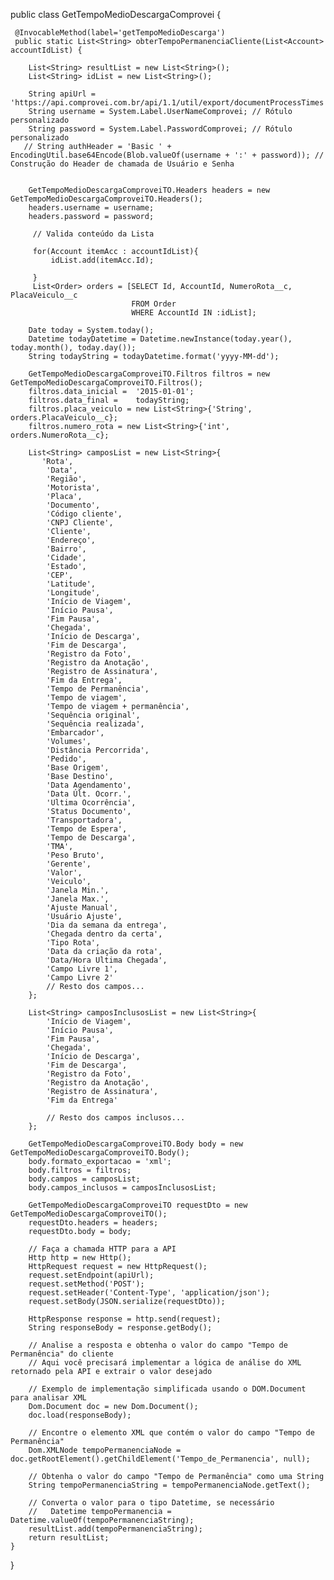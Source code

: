 public class GetTempoMedioDescargaComprovei {
    
   	 @InvocableMethod(label='getTempoMedioDescarga')
	 public static List<String> obterTempoPermanenciaCliente(List<Account> accountIdList) {
        
        List<String> resultList = new List<String>();
        List<String> idList = new List<String>();
 
        String apiUrl = 'https://api.comprovei.com.br/api/1.1/util/export/documentProcessTimes';
        String username = System.Label.UserNameComprovei; // Rótulo personalizado
        String password = System.Label.PasswordComprovei; // Rótulo personalizado
       // String authHeader = 'Basic ' + EncodingUtil.base64Encode(Blob.valueOf(username + ':' + password)); // Construção do Header de chamada de Usuário e Senha
        
         
        GetTempoMedioDescargaComproveiTO.Headers headers = new GetTempoMedioDescargaComproveiTO.Headers();
        headers.username = username;
        headers.password = password;
        
         // Valida conteúdo da Lista 
         
         for(Account itemAcc : accountIdList){
             idList.add(itemAcc.Id);
             
         }
         List<Order> orders = [SELECT Id, AccountId, NumeroRota__c, PlacaVeiculo__c 
                        	   FROM Order 
                               WHERE AccountId IN :idList]; 
        
        Date today = System.today();
		Datetime todayDatetime = Datetime.newInstance(today.year(), today.month(), today.day());
		String todayString = todayDatetime.format('yyyy-MM-dd');
         
        GetTempoMedioDescargaComproveiTO.Filtros filtros = new GetTempoMedioDescargaComproveiTO.Filtros();
        filtros.data_inicial =  '2015-01-01';
        filtros.data_final =    todayString;
        filtros.placa_veiculo = new List<String>{'String', orders.PlacaVeiculo__c};
        filtros.numero_rota = new List<String>{'int', orders.NumeroRota__c};
        
        List<String> camposList = new List<String>{
           'Rota',
            'Data',
            'Região',
            'Motorista',
            'Placa',
            'Documento',
            'Código cliente',
            'CNPJ Cliente',
            'Cliente',
            'Endereço',
            'Bairro',
            'Cidade',
            'Estado',
            'CEP',
            'Latitude',
            'Longitude',
            'Início de Viagem',
            'Início Pausa',
            'Fim Pausa',
            'Chegada',
            'Início de Descarga',
            'Fim de Descarga',
            'Registro da Foto',
            'Registro da Anotação',
            'Registro de Assinatura',
            'Fim da Entrega',
            'Tempo de Permanência',
            'Tempo de viagem',
            'Tempo de viagem + permanência',
            'Sequência original',
            'Sequência realizada',
            'Embarcador',
            'Volumes',
            'Distância Percorrida',
            'Pedido',
            'Base Origem',
            'Base Destino',
            'Data Agendamento',
            'Data Últ. Ocorr.',
            'Ultima Ocorrência',
            'Status Documento',
            'Transportadora',
            'Tempo de Espera',
            'Tempo de Descarga',
            'TMA',
            'Peso Bruto',
            'Gerente',
            'Valor',
            'Veiculo',
            'Janela Min.',
            'Janela Max.',
            'Ajuste Manual',
            'Usuário Ajuste',
            'Dia da semana da entrega',
            'Chegada dentro da certa',
            'Tipo Rota',
            'Data da criação da rota',
            'Data/Hora Ultima Chegada',
            'Campo Livre 1',
            'Campo Livre 2'
            // Resto dos campos...
        };
        
        List<String> camposInclusosList = new List<String>{
            'Início de Viagem',
            'Início Pausa',
            'Fim Pausa',
            'Chegada',
            'Início de Descarga',
            'Fim de Descarga',
            'Registro da Foto',
            'Registro da Anotação',
            'Registro de Assinatura',
            'Fim da Entrega'
             
            // Resto dos campos inclusos...
        };
        
        GetTempoMedioDescargaComproveiTO.Body body = new GetTempoMedioDescargaComproveiTO.Body();
        body.formato_exportacao = 'xml';
        body.filtros = filtros;
        body.campos = camposList;
        body.campos_inclusos = camposInclusosList;
        
        GetTempoMedioDescargaComproveiTO requestDto = new GetTempoMedioDescargaComproveiTO();
        requestDto.headers = headers;
        requestDto.body = body;
        
        // Faça a chamada HTTP para a API
        Http http = new Http();
        HttpRequest request = new HttpRequest();
        request.setEndpoint(apiUrl);
        request.setMethod('POST');
        request.setHeader('Content-Type', 'application/json');
        request.setBody(JSON.serialize(requestDto));

        HttpResponse response = http.send(request);
        String responseBody = response.getBody();

        // Analise a resposta e obtenha o valor do campo "Tempo de Permanência" do cliente
        // Aqui você precisará implementar a lógica de análise do XML retornado pela API e extrair o valor desejado

        // Exemplo de implementação simplificada usando o DOM.Document para analisar XML
        Dom.Document doc = new Dom.Document();
        doc.load(responseBody);
        
        // Encontre o elemento XML que contém o valor do campo "Tempo de Permanência"
        Dom.XMLNode tempoPermanenciaNode = doc.getRootElement().getChildElement('Tempo_de_Permanencia', null);

        // Obtenha o valor do campo "Tempo de Permanência" como uma String
        String tempoPermanenciaString = tempoPermanenciaNode.getText();

        // Converta o valor para o tipo Datetime, se necessário
    	//   Datetime tempoPermanencia = Datetime.valueOf(tempoPermanenciaString);
		resultList.add(tempoPermanenciaString);
        return resultList;
    }
}
